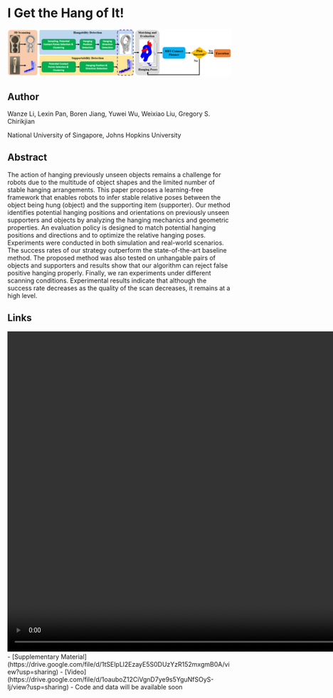 # I Get the Hang of It!
![teaser](whole_procedure_10.jpg)
## Author
Wanze Li, Lexin Pan, Boren Jiang, Yuwei Wu, Weixiao Liu, Gregory S. Chirikjian

National University of Singapore, Johns Hopkins University

## Abstract
The action of hanging previously unseen objects remains a challenge for robots due to the multitude of object shapes and the limited number of stable hanging arrangements. This paper proposes a learning-free framework that enables robots to infer stable relative poses between the object being hung (object) and the supporting item (supporter). Our method identifies potential hanging positions and orientations on previously unseen supporters and objects by analyzing the hanging mechanics and geometric properties. An evaluation policy is designed to match potential hanging positions and directions and to optimize the relative hanging poses. Experiments were conducted in both simulation and real-world scenarios. The success rates of our strategy outperform the state-of-the-art baseline method. The proposed method was also tested on unhangable pairs of objects and supporters and results show that our algorithm can reject false positive hanging properly. Finally, we ran experiments under different scanning conditions. Experimental results indicate that although the success rate decreases as the quality of the scan decreases, it remains at a high level. 

## Links
<video width="1280" height="720" controls>
  <source src="72b3e511-eccb-420b-949f-8d6d9968a2bb.mp4" type="video/mp4">
Your browser does not support the video tag.
</video>
- [Supplementary Material](https://drive.google.com/file/d/1tSElpLl2EzayE5S0DUzYzR152mxgmB0A/view?usp=sharing)
- [Video](https://drive.google.com/file/d/1oauboZ12CiVgnD7ye9s5YguNfSOyS-Ij/view?usp=sharing)
- Code and data will be available soon
